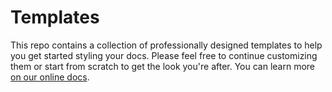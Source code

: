 # Templates
This repo contains a collection of professionally designed templates to help you get started styling your docs.  Please feel free to continue customizing them or start from scratch to get the look you're after.  You can learn more [on our online docs](http://docs.helppag.es).
